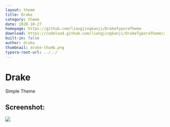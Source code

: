 ```yaml
---
layout: theme
title: Drake
category: theme
date: 2020-10-27
homepage: https://github.com/liangjingkanji/DrakeTyporaTheme
download: https://codeload.github.com/liangjingkanji/DrakeTyporaTheme/zip/master
built-in: false
author: drake
thumbnail: drake-thumb.png
typora-root-url: ../../
---
```


# Drake

Simple Theme



## Screenshot:

 ![](https://raw.githubusercontent.com/liangjingkanji/DrakeTyporaTheme/master/thumbnail.png)

